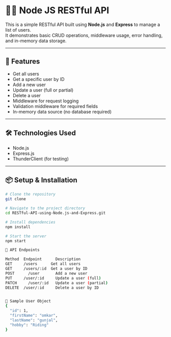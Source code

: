 # 👨‍💻 Node JS RESTful API

This is a simple RESTful API built using **Node.js** and **Express** to manage a list of users.  
It demonstrates basic CRUD operations, middleware usage, error handling, and in-memory data storage.

---

## 🔧 Features

- Get all users
- Get a specific user by ID
- Add a new user
- Update a user (full or partial)
- Delete a user
- Middleware for request logging
- Validation middleware for required fields
- In-memory data source (no database required)

---

## 🛠 Technologies Used

- Node.js
- Express.js
- ThunderClient (for testing)

---

## 📦 Setup & Installation

```bash
# Clone the repository
git clone 

# Navigate to the project directory
cd RESTful-API-using-Node.js-and-Express.git

# Install dependencies
npm install

# Start the server
npm start

🚀 API Endpoints

Method	Endpoint	  Description
GET	    /users	    Get all users
GET	    /users/:id	Get a user by ID
POST	  /user	      Add a new user
PUT	    /user/:id	  Update a user (full)
PATCH	  /user/:id	  Update a user (partial)
DELETE	/user/:id	  Delete a user by ID


📂 Sample User Object
{
  "id": 1,
  "firstName": "omkar",
  "lastName": "gunjal",
  "hobby": "Riding"
}
